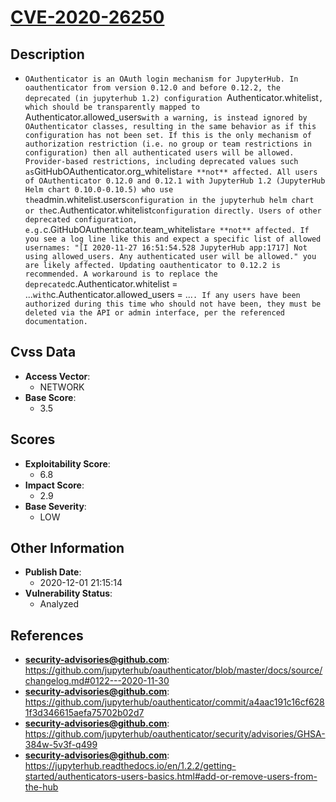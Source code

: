 
# [CVE-2020-26250](https://github.com/jupyterhub/oauthenticator/blob/master/docs/source/changelog.md#0122---2020-11-30)

## Description

- `OAuthenticator is an OAuth login mechanism for JupyterHub. In oauthenticator from version 0.12.0 and before 0.12.2, the deprecated (in jupyterhub 1.2) configuration `Authenticator.whitelist`, which should be transparently mapped to `Authenticator.allowed_users` with a warning, is instead ignored by OAuthenticator classes, resulting in the same behavior as if this configuration has not been set. If this is the only mechanism of authorization restriction (i.e. no group or team restrictions in configuration) then all authenticated users will be allowed. Provider-based restrictions, including deprecated values such as `GitHubOAuthenticator.org_whitelist` are **not** affected. All users of OAuthenticator 0.12.0 and 0.12.1 with JupyterHub 1.2 (JupyterHub Helm chart 0.10.0-0.10.5) who use the `admin.whitelist.users` configuration in the jupyterhub helm chart or the `c.Authenticator.whitelist` configuration directly. Users of other deprecated configuration, e.g. `c.GitHubOAuthenticator.team_whitelist` are **not** affected. If you see a log line like this and expect a specific list of allowed usernames: "[I 2020-11-27 16:51:54.528 JupyterHub app:1717] Not using allowed_users. Any authenticated user will be allowed." you are likely affected. Updating oauthenticator to 0.12.2 is recommended. A workaround is to replace the deprecated `c.Authenticator.whitelist = ...` with `c.Authenticator.allowed_users = ...`. If any users have been authorized during this time who should not have been, they must be deleted via the API or admin interface, per the referenced documentation.`

## Cvss Data

- **Access Vector**:
  - NETWORK
- **Base Score**:
  - 3.5

## Scores

- **Exploitability Score**:
  - 6.8
- **Impact Score**:
  - 2.9
- **Base Severity**:
  - LOW

## Other Information

- **Publish Date**:
  - 2020-12-01 21:15:14
- **Vulnerability Status**:
  - Analyzed

## References

- **security-advisories@github.com**: https://github.com/jupyterhub/oauthenticator/blob/master/docs/source/changelog.md#0122---2020-11-30
- **security-advisories@github.com**: https://github.com/jupyterhub/oauthenticator/commit/a4aac191c16cf6281f3d346615aefa75702b02d7
- **security-advisories@github.com**: https://github.com/jupyterhub/oauthenticator/security/advisories/GHSA-384w-5v3f-q499
- **security-advisories@github.com**: https://jupyterhub.readthedocs.io/en/1.2.2/getting-started/authenticators-users-basics.html#add-or-remove-users-from-the-hub
